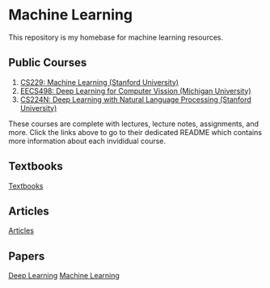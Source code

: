 # Machine Learning
This repository is my homebase for machine learning resources. 

## Public Courses
1. [CS229: Machine Learning (Stanford University)](https://github.com/bensmidt/machine-learning/tree/main/cs229)
1. [EECS498: Deep Learning for Computer Vission (Michigan University)](https://github.com/bensmidt/machine-learning/tree/main/eecs498)
1. [CS224N: Deep Learning with Natural Language Processing (Stanford University)](https://github.com/bensmidt/machine-learning/tree/main/cs224n)

These courses are complete with lectures, lecture notes, assignments, and more. Click the links above
to go to their dedicated README which contains more information about each invididual course.

## Textbooks
[Textbooks](https://github.com/bensmidt/machine-learning/tree/main/textbooks.md)

## Articles
[Articles](https://github.com/bensmidt/machine-learning/tree/main/articles.md)

## Papers
[Deep Learning](https://github.com/bensmidt/machine-learning/tree/main/deep-learning.md)
[Machine Learning](https://github.com/bensmidt/machine-learning/tree/main/statistical-learning.md)